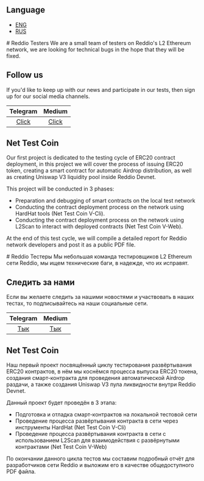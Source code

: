## Language
* [ENG](#eng)
* [RUS](#rus)

<a id="eng" />
# Reddio Testers
We are a small team of testers on Reddio's L2 Ethereum network, we are looking for technical bugs in the hope that they will be fixed.

## Follow us
If you'd like to keep up with our news and participate in our tests, then sign up for our social media channels.

| Telegram                            | Medium                                     |
| :---------------------------------: | :----------------------------------------: |
| [Click](https://t.me/reddiotesters) | [Click](https://medium.com/@reddiotesters) |

## Net Test Coin
Our first project is dedicated to the testing cycle of ERC20 contract deployment, in this project we will cover the process of issuing ERC20 token, creating a smart contract for automatic Airdrop distribution, as well as creating Uniswap V3 liquidity pool inside Reddio Devnet.

This project will be conducted in 3 phases:
- Preparation and debugging of smart contracts on the local test network
- Conducting the contract deployment process on the network using HardHat tools (Net Test Coin V-Cli).
- Conducting the contract deployment process on the network using L2Scan to interact with deployed contracts (Net Test Coin V-Web).

At the end of this test cycle, we will compile a detailed report for Reddio network developers and post it as a public PDF file.

<a id="rus" />
# Reddio Тестеры
Мы небольшая команда тестировщиков L2 Ethereum сети Reddio, мы ищем технические баги, в надежде, что их исправят.

## Следить за нами
Если вы желаете следить за нашими новостями и участвовать в наших тестах, то подписывайтесь на наши социальные сети.

| Telegram                          | Medium                                   |
| :-------------------------------: | :--------------------------------------: |
| [Тык](https://t.me/reddiotesters) | [Тык](https://medium.com/@reddiotesters) |

## Net Test Coin
Наш первый проект посвящённый циклу тестирования развёртывания ERC20 контрактов, в нём мы коснёмся процесса выпуска ERC20 токена, создания смарт-контракта для проведения автоматической Airdrop раздачи, а также создания Uniswap V3 пула ликвидности внутри Reddio Devnet.

Данный проект будет проведён в 3 этапа:
- Подготовка и отладка смарт-контрактов на локальной тестовой сети
- Проведение процесса развёртывания контракта в сети через инструменты HardHat (Net Test Coin V-Cli)
- Проведение процесса развёртывания контракта в сети с использованием L2Scan для взаимодействия с развёрнутыми контрактами (Net Test Coin V-Web)

По окончании данного цикла тестов мы составим подробный отчёт для разработчиков сети Reddio и выложим его в качестве общедоступного PDF файла.
